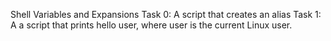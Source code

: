 Shell Variables and Expansions
Task 0: A  script that creates an alias
Task 1: A  a script that prints hello user, where user is the current Linux user.
